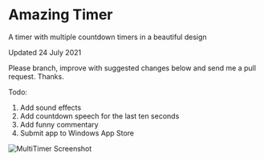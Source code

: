 # Amazing Timer
A timer with multiple countdown timers in a beautiful design

Updated 24 July 2021

Please branch, improve with suggested changes below and send me a pull request. Thanks.


Todo:
1. Add sound effects
2. Add countdown speech for the last ten seconds
3. Add funny commentary
4. Submit app to Windows App Store

![MultiTimer Screenshot](/Resources/MultiTimerScreenshot.png?raw=true "MultiTimer Screenshot")
